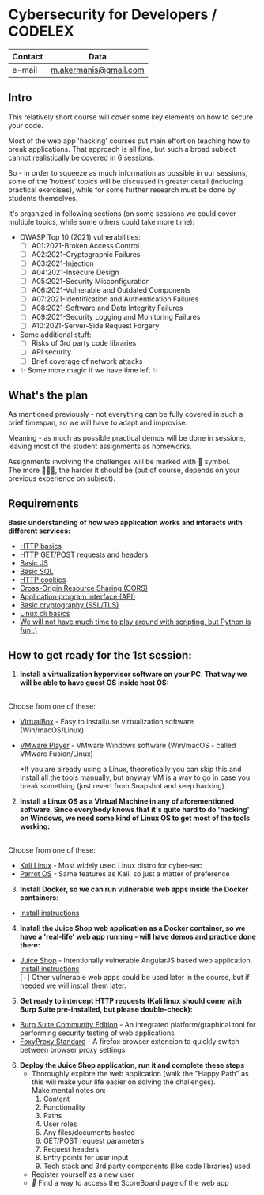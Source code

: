 # Cybersecurity for Developers / CODELEX 
 
| Contact | Data |
|---------| ------ |
| e-mail  | m.akermanis@gmail.com |

## Intro

This relatively short course will cover some key elements on how to secure your code.

Most of the web app 'hacking' courses put main effort on teaching how to break applications.
That approach is all fine, but such a broad subject cannot realistically be covered in 6 sessions.

So - in order to squeeze as much information as possible in our sessions, some of the 'hottest' topics will be discussed in greater detail (including practical exercises), while for some further research must be done by students themselves. 

It's organized in following sections (on some sessions we could cover multiple topics, while some others could take more time):

- OWASP Top 10 (2021) vulnerabilities:
  - [ ]  A01:2021-Broken Access Control
  - [ ]  A02:2021-Cryptographic Failures
  - [ ]  A03:2021-Injection
  - [ ]  A04:2021-Insecure Design
  - [ ]  A05:2021-Security Misconfiguration
  - [ ]  A06:2021-Vulnerable and Outdated Components 
  - [ ]  A07:2021-Identification and Authentication Failures
  - [ ]  A08:2021-Software and Data Integrity Failures
  - [ ]  A09:2021-Security Logging and Monitoring Failures
  - [ ]  A10:2021-Server-Side Request Forgery
- Some additional stuff:
  - [ ]  Risks of 3rd party code libraries
  - [ ]  API security
  - [ ]  Brief coverage of network attacks
- ✨ Some more magic if we have time left ✨

## What's the plan
As mentioned previously - not everything can be fully covered in such a brief timespan, so we will have to adapt and improvise. 

Meaning - as much as possible practical demos will be done in sessions, leaving most of the student assignments as homeworks.

Assignments involving the challenges will be marked with 👾 symbol.\
The more 👾👾👾, the harder it should be (but of course, depends on your previous experience on subject).

## Requirements

**Basic understanding of how web application works and interacts with different services:**

- [HTTP basics](https://developer.mozilla.org/en-US/docs/Web/HTTP/Basics_of_HTTP)
- [HTTP GET/POST requests and headers](https://developer.mozilla.org/en-US/docs/Web/HTTP/Session)
- [Basic JS](https://developer.mozilla.org/en-US/docs/Learn/JavaScript)
- [Basic SQL](https://www.dataquest.io/blog/sql-basics/)
- [HTTP cookies](https://developer.mozilla.org/en-US/docs/Web/HTTP/Cookies)
- [Cross-Origin Resource Sharing (CORS)](https://developer.mozilla.org/en-US/docs/Web/HTTP/CORS)
- [Application program interface (API)](https://www.techtarget.com/searchapparchitecture/definition/RESTful-API)
- [Basic cryptography (SSL/TLS)](https://developer.mozilla.org/en-US/docs/Web/Security/Transport_Layer_Security)
- [Linux cli basics](https://ubuntu.com/tutorials/command-line-for-beginners#3-opening-a-terminal)
- [We will not have much time to play around with scripting, but Python is fun :)](https://www.w3schools.com/python/python_intro.asp)

## How to get ready for the 1st session:

1. **Install a virtualization hypervisor software on your PC. That way we will be able to have guest OS inside host OS:**

</br>Choose from one of these:
- [VirtualBox] - Easy to install/use virtualization software (Win/macOS/Linux)
- [VMware Player] - VMware Windows software (Win/macOS - called VMware Fusion/Linux)

    *If you are already using a Linux, theoretically you can skip this and install all the tools manually, but anyway VM is a way to go in case you break something (just revert from Snapshot and keep hacking).

2. **Install a Linux OS as a Virtual Machine in any of aforementioned software. Since everybody knows that it's quite hard to do 'hacking' on Windows, we need some kind of Linux OS to get most of the tools working:**

</br>Choose from one of these:
  - [Kali Linux] - Most widely used Linux distro for cyber-sec
  - [Parrot OS] - Same features as Kali, so just a matter of preference

3. **Install Docker, so we can run vulnerable web apps inside the Docker containers**:
 * [Install instructions](https://docs.docker.com/engine/install/debian/)
 
4. **Install the Juice Shop web application as a Docker container, so we have a 'real-life' web app running - will have demos and practice done there:**
- [Juice Shop] - Intentionally vulnerable AngularJS based web application.  [Install instructions](/01/resources/juice_shop_install.md)\
[+] Other vulnerable web apps could be used later in the course, but if needed we will install them later.

5. **Get ready to intercept HTTP requests (Kali linux should come with Burp Suite pre-installed, but please double-check):**
- [Burp Suite Community Edition] - An integrated platform/graphical tool for performing security testing of web applications
- [FoxyProxy Standard] - A firefox browser extension to quickly switch between browser proxy settings 

6. **Deploy the Juice Shop application, run it and complete these steps**
   - Thoroughly explore the web application (walk the "Happy Path" as this will make your life easier on solving the challenges). </br>Make mental notes on: 
     1) Content
     2) Functionality
     3) Paths
     4) User roles
     5) Any files/documents hosted
     6) GET/POST request parameters
     7) Request headers
     8) Entry points for user input
     9) Tech stack and 3rd party components (like code libraries) used
   - Register yourself as a new user
   - *👾* Find a way to access the ScoreBoard page of the web app
   
[//]: # (These are reference links used in the body of this note and get stripped out when the markdown processor does its job. There is no need to format nicely because it shouldn't be seen. Thanks SO - http://stackoverflow.com/questions/4823468/store-comments-in-markdown-syntax)

   [Kali Linux]: <https://www.kali.org/get-kali/>
   [Parrot OS]: <https://parrotsec.org/docs/download-parrot.html>
   [VirtualBox]: <https://www.virtualbox.org/wiki/Downloads>
   [VMware Player]: <https://www.vmware.com/se/products/workstation-player/workstation-player-evaluation.html>
   [Juice Shop]: <https://owasp.org/www-project-juice-shop/>
   [Burp Suite Community Edition]: <https://portswigger.net/burp/documentation/desktop/getting-started>
   [FoxyProxy Standard]: <https://addons.mozilla.org/en-US/firefox/addon/foxyproxy-standard/?utm_source=addons.mozilla.org&utm_medium=referral&utm_content=search>
